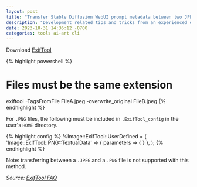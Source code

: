 ```yaml
---
layout: post
title: "Transfer Stable Diffusion WebUI prompt metadata between two JPEG or PNG files"
description: "Development related tips and tricks from an experienced developer."
date: 2023-10-31 14:36:12 -0700
categories: tools ai-art cli
---
```


Download [ExifTool][exiftool]

{% highlight powershell %}
# Files must be the same extension
exiftool -TagsFromFile FileA.jpeg -overwrite_original FileB.jpeg
{% endhighlight %}
<br />

For `.PNG` files, the following must be included in `.ExifTool_config` in the user's `HOME` directory.

{% highlight config %}
%Image::ExifTool::UserDefined = (
    'Image::ExifTool::PNG::TextualData' => {
        parameters => { }
    },
);
{% endhighlight %}
<br />

Note: transferring between a `.JPEG` and a `.PNG` file is not supported with this method.

*Source: [ExifTool FAQ][exiftool-faq]*

[exiftool]: https://exiftool.org
[exiftool-faq]: https://exiftool.org/faq.html